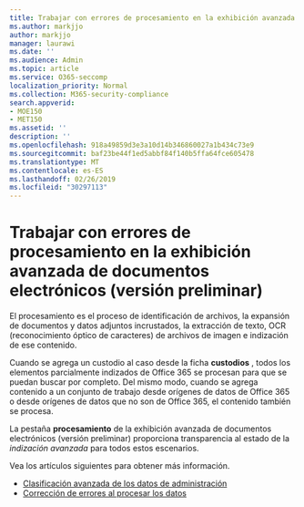 ```yaml
---
title: Trabajar con errores de procesamiento en la exhibición avanzada de documentos electrónicos (versión preliminar)
ms.author: markjjo
author: markjjo
manager: laurawi
ms.date: ''
ms.audience: Admin
ms.topic: article
ms.service: O365-seccomp
localization_priority: Normal
ms.collection: M365-security-compliance
search.appverid:
- MOE150
- MET150
ms.assetid: ''
description: ''
ms.openlocfilehash: 918a49859d3e3a10d14b346860027a1b434c73e9
ms.sourcegitcommit: baf23be44f1ed5abbf84f140b5ffa64fce605478
ms.translationtype: MT
ms.contentlocale: es-ES
ms.lasthandoff: 02/26/2019
ms.locfileid: "30297113"
---
```

# <a name="work-with-processing-errors-in-advanced-ediscovery-preview"></a>Trabajar con errores de procesamiento en la exhibición avanzada de documentos electrónicos (versión preliminar)

El procesamiento es el proceso de identificación de archivos, la expansión de documentos y datos adjuntos incrustados, la extracción de texto, OCR (reconocimiento óptico de caracteres) de archivos de imagen e indización de ese contenido.  

Cuando se agrega un custodio al caso desde la ficha **custodios** , todos los elementos parcialmente indizados de Office 365 se procesan para que se puedan buscar por completo.  Del mismo modo, cuando se agrega contenido a un conjunto de trabajo desde orígenes de datos de Office 365 o desde orígenes de datos que no son de Office 365, el contenido también se procesa.

La pestaña **procesamiento** de la exhibición avanzada de documentos electrónicos (versión preliminar) proporciona transparencia al estado de la *indización avanzada* para todos estos escenarios.

Vea los artículos siguientes para obtener más información.

- [Clasificación avanzada de los datos de administración](indexing-custodian-data.md)
- [Corrección de errores al procesar los datos](error-remediation.md)

